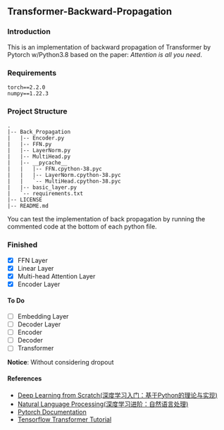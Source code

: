 ## Transformer-Backward-Propagation

### Introduction

This is an implementation of backward propagation of Transformer by Pytorch w/Python3.8 based on the paper: *Attention is all you need*.

### Requirements

```
torch==2.2.0
numpy==1.22.3
```

### Project Structure

```
.
|-- Back_Propagation
|   |-- Encoder.py
|   |-- FFN.py
|   |-- LayerNorm.py
|   |-- MultiHead.py
|   |-- __pycache__
|   |   |-- FFN.cpython-38.pyc
|   |   |-- LayerNorm.cpython-38.pyc
|   |   `-- MultiHead.cpython-38.pyc
|   |-- basic_layer.py
|   `-- requirements.txt
|-- LICENSE
|-- README.md
```

You can test the implementation of back propagation by running the commented code at the bottom of each python file.

### Finished

- [x] FFN Layer
- [x] Linear Layer
- [x] Multi-head Attention Layer
- [x] Encoder Layer

#### To Do

- [ ] Embedding Layer
- [ ] Decoder Layer
- [ ] Encoder
- [ ] Decoder
- [ ] Transformer

**Notice**: Without considering dropout

#### References

- [Deep Learning from Scratch(深度学习入门：基于Python的理论与实现)](https://book.douban.com/subject/30270959/)
- [Natural Language Processing(深度学习进阶：自然语言处理)](https://book.douban.com/subject/35225413/)
- [Pytorch Documentation](https://pytorch.org/docs/stable/index.html)
- [Tensorflow Transformer Tutorial](https://tensorflow.google.cn/tutorials/text/transformer)
